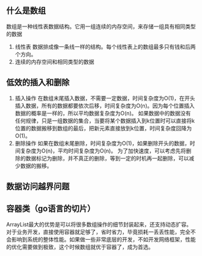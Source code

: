 ## 什么是数组
数组是一种线性表数据结构。它用一组连续的内存空间，来存储一组具有相同类型的数据
1. 线性表
   数据排成像一条线一样的结构。每个线性表上的数组最多只有钱和后两个方向。
2. 连续的内存空间和相同类型的数据
## 低效的插入和删除
1. 插入操作
    在数组末尾插入数据，不需要一定数据，时间复杂度为O(1)，在开头插入数据，所有的数据都要依次后移，时间复杂度为O(n)。因为每个位置插入数据的概率是一样的，所以平均数据复杂度为O(n)。
    如果数据中的数据没有任何规律，只是一组数据的集合，当要将某个数据插入到k位置时可以直接将k位置的数据搬移到数组的最后，把新元素直接放到k位置，时间复杂度回降为O(1)。
2. 删除操作
    如果在数组末尾删除，时间复杂度为O(1)，如果删除开头的数据，时间复杂度为O(n)，平均时间复杂度为O(n)。
    为了加快速度，可以考虑先将删除的数据标记为删除，并不真正的删除，等到一定的时机再一起删除，可以减少数据的搬移。
## 数据访问越界问题
## 容器类（go语言的切片）
ArrayList最大的优势是可以将很多数组操作的细节封装起来，还支持动态扩容。
对于业务开发，直接使用容器就足够了，省时省力，毕竟损耗一丢丢性能，完全不会影响到系统的整体性能。如果做一些非常底层的开发，不如开发网络框架，性能的优化需要做到极致，这个时候数组就优于容器了，成为首选。
